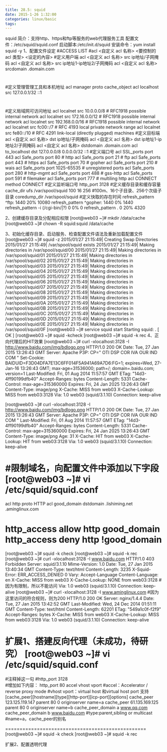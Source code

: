```yaml
---
title: 28.5: squid
date: 2015-1-26 1:32:00
categories: linux/basic
tags:
---
```

 
squid
简介：支持http、https和ftp等服务的web代理服务工具
配置文件：/etc/squid/squid.conf
启动脚本:/etc/init.d/squid
安装命令：yum install squid -y
1、配置文件设定
#ACCESS LIST
#acl <自定义 acl 名称> <要控制的 acl 类型> <设定的內容>
#定义用户端
acl <自定义 acl 名称> src ip地址/子网掩码
acl <自定义 acl 名称> src ip地址1-ip地址2/子网掩码
acl <自定义 acl 名称> srcdomain .domain.com
#
#定义管理管理工具和本机地址
acl manager proto cache_object
acl localhost src 127.0.0.1/32 ::1
#
#定义局域网可访问地址
acl localnet src 10.0.0.0/8     # RFC1918 possible internal network
acl localnet src 172.16.0.0/12  # RFC1918 possible internal network
acl localnet src 192.168.0.0/16 # RFC1918 possible internal network
acl localnet src fc00::/7       # RFC 4193 local private network range
acl localnet src fe80::/10      # RFC 4291 link-local (directly plugged) machines
#定义目标端
acl <自定义 acl 名称> dst ip地址/子网掩码
acl <自定义 acl 名称> dst ip地址1-ip地址2/子网掩码
acl <自定义 acl 名称> dstdomain .domain.com
acl to_localhost dst 127.0.0.0/8 0.0.0.0/32 ::1
#定义端口号
acl SSL_ports port 443
acl Safe_ports port 80          # http
acl Safe_ports port 21          # ftp
acl Safe_ports port 443         # https
acl Safe_ports port 70          # gopher
acl Safe_ports port 210         # wais
acl Safe_ports port 1025-65535  # unregistered ports
acl Safe_ports port 280         # http-mgmt
acl Safe_ports port 488         # gss-http
acl Safe_ports port 591         # filemaker
acl Safe_ports port 777         # multiling http
acl CONNECT method CONNECT
#定义监听端口号
http_port 3128
#定义缓存目录和缓存容量
cache_dir ufs /var/spool/squid 100 16 256   #100m、16个子目录、256个次级子目录
coredump_dir /var/spool/squid
#定义快取的存在时间
refresh_pattern ^ftp:           1440    20%     10080
refresh_pattern ^gopher:        1440    0%      1440
refresh_pattern -i (/cgi-bin/|\?) 0     0%      0
refresh_pattern .               0       20%     4320
 
2、创建缓存目录及分配相应权限
[root@web03 ~]# mkdir /data/cache
[root@web03 ~]# chown -R squid:squid /data/cache
 
3、初始化缓存目录、启动服务、检查配置文件语法及重新加载配置文件
[root@web03 ~]# squid -z
2015/01/27 21:15:49| Creating Swap Directories
2015/01/27 21:15:49| /var/spool/squid exists
2015/01/27 21:15:49| Making directories in /var/spool/squid/00
2015/01/27 21:15:49| Making directories in /var/spool/squid/01
2015/01/27 21:15:49| Making directories in /var/spool/squid/02
2015/01/27 21:15:49| Making directories in /var/spool/squid/03
2015/01/27 21:15:49| Making directories in /var/spool/squid/04
2015/01/27 21:15:49| Making directories in /var/spool/squid/05
2015/01/27 21:15:49| Making directories in /var/spool/squid/06
2015/01/27 21:15:49| Making directories in /var/spool/squid/07
2015/01/27 21:15:49| Making directories in /var/spool/squid/08
2015/01/27 21:15:49| Making directories in /var/spool/squid/09
2015/01/27 21:15:49| Making directories in /var/spool/squid/0A
2015/01/27 21:15:49| Making directories in /var/spool/squid/0B
2015/01/27 21:15:49| Making directories in /var/spool/squid/0C
2015/01/27 21:15:49| Making directories in /var/spool/squid/0D
2015/01/27 21:15:49| Making directories in /var/spool/squid/0E
2015/01/27 21:15:49| Making directories in /var/spool/squid/0F
[root@web03 ~]# service squid start
Starting squid: .                                          [  OK  ]
[root@web03 ~]# squid -kcheck
[root@web03 ~]# squid -k rec
4、正向代理后的HIT效果
[root@web03 ~]# curl -xlocalhost:3128 -I http://www.baidu.com/img/bdlogo.png
HTTP/1.0 200 OK
Date: Tue, 27 Jan 2015 13:26:43 GMT
Server: Apache
P3P: CP=" OTI DSP COR IVA OUR IND COM "
Set-Cookie: BAIDUID=F3D04DFA7E13C6FF014F5A941A69A7D6:FG=1; expires=Wed, 27-Jan-16 13:26:43 GMT; max-age=31536000; path=/; domain=.baidu.com; version=1
Last-Modified: Fri, 01 Aug 2014 11:57:57 GMT
ETag: "14d3-4ff90199dfb40"
Accept-Ranges: bytes
Content-Length: 5331
Cache-Control: max-age=315360000
Expires: Fri, 24 Jan 2025 13:26:43 GMT
Content-Type: image/png
X-Cache: MISS from web03
X-Cache-Lookup: MISS from web03:3128
Via: 1.0 web03 (squid/3.1.10)
Connection: keep-alive
 
[root@web03 ~]# curl -xlocalhost:3128 -I http://www.baidu.com/img/bdlogo.png
HTTP/1.0 200 OK
Date: Tue, 27 Jan 2015 13:26:43 GMT
Server: Apache
P3P: CP=" OTI DSP COR IVA OUR IND COM "
Last-Modified: Fri, 01 Aug 2014 11:57:57 GMT
ETag: "14d3-4ff90199dfb40"
Accept-Ranges: bytes
Content-Length: 5331
Cache-Control: max-age=315360000
Expires: Fri, 24 Jan 2025 13:26:43 GMT
Content-Type: image/png
Age: 31
X-Cache: HIT from web03
X-Cache-Lookup: HIT from web03:3128
Via: 1.0 web03 (squid/3.1.10)
Connection: keep-alive
#
#限制域名，向配置文件中添加以下字段
[root@web03 ~]# vi /etc/squid/squid.conf
============================================
acl http proto HTTP
acl good_domain dstdomain .lishiming.net .aminglinux.com
 
http_access allow http good_domain
http_access deny http !good_domain
============================================
[root@web03 ~]# squid -k check
[root@web03 ~]# squid -k rec
[root@web03 ~]# curl -xlocalhost:3128 -I www.baidu.com 
HTTP/1.0 403 Forbidden
Server: squid/3.1.10
Mime-Version: 1.0
Date: Tue, 27 Jan 2015 13:40:34 GMT
Content-Type: text/html
Content-Length: 3235
X-Squid-Error: ERR_ACCESS_DENIED 0
Vary: Accept-Language
Content-Language: en
X-Cache: MISS from web03
X-Cache-Lookup: NONE from web03:3128    #因为有限制，所以不能访问
Via: 1.0 web03 (squid/3.1.10)
Connection: keep-alive
[root@web03 ~]# curl -xlocalhost:3128 -I www.aminglinux.com   #因为这里访问的符合规则，则为200
HTTP/1.0 200 OK
Server: nginx/1.4.4
Date: Tue, 27 Jan 2015 13:42:52 GMT
Last-Modified: Wed, 24 Dec 2014 01:51:11 GMT
Content-Type: text/html
Content-Length: 62201
ETag: "549a1c0f-f2f9"
Accept-Ranges: bytes
X-Cache: MISS from web03
X-Cache-Lookup: MISS from web03:3128
Via: 1.0 web03 (squid/3.1.10)
Connection: keep-alive
 
扩展1、搭建反向代理（未成功，待研究）
[root@web03 ~]# vi /etc/squid/squid.conf
=================================================
#注释掉这一句
#http_port 3128  
#增加如下内容：
http_port 80 accel vhost vport
#accel：Accelerator / reverse proxy mode
#vhost vport：virtual host 和virtual host port 支持
[cache_peer][hostname][type][http-port][icp-port][options]
cache_peer 123.125.119.147 parent 80 0 originserver name=a 
cache_peer 61.135.169.125 parent 80 0 originserver name=b 
cache_peer_domain a www.qq.com 
cache_peer_domain b www.baidu.com 
#type:parent,sibling or multicast
#name=a，cache_peer的别名
 
=================================================
[root@web03 ~]# squid -k check
[root@web03 ~]# squid -k rec
 
扩展2、配置透明代理
 
